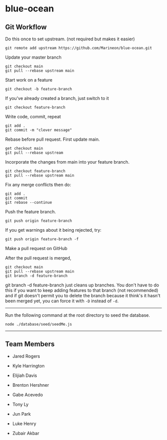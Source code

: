 



# blue-ocean

Git Workflow
------------


Do this once to set upstream. (not required but makes it easier)

    git remote add upstream https://github.com/Marineon/blue-ocean.git

Update your master branch

    git checkout main
    git pull --rebase upstream main

Start work on a feature

    git checkout -b feature-branch

If you've already created a branch, just switch to it

    git checkout feature-branch

Write code, commit, repeat

    git add .
    git commit -m "clever message"

Rebase before pull request. First update main.

    get checkout main
    git pull --rebase upstream

Incorporate the changes from main into your feature branch.

    git checkout feature-branch
    git pull --rebase upstream main

Fix any merge conflicts then do:

    git add .
    git commit
    git rebase --continue

Push the feature branch.

    git push origin feature-branch

If you get warnings about it being rejected, try:

    git push origin feature-branch -f

Make a pull request on GitHub

After the pull request is merged,

    git checkout main
    git pull --rebase upstream main
    git branch -d feature-branch

git branch -d feature-branch just cleans up branches. You don't have to do this if you want to keep adding features to that branch (not recommended) and if git doesn't permit you to delete the branch because it think's it hasn't been merged yet, you can force it with `-D` instead of `-d`.

---

Run the following command at the root directory to seed the database.

    node ./database/seed/seedMe.js

---

## Team Members

- Jared Rogers

- Kyle Harrington

- Elijiah Davis

- Brenton Hershner

- Gabe Acevedo

- Tony Ly

- Jun Park

- Luke Henry

- Zubair Akbar
